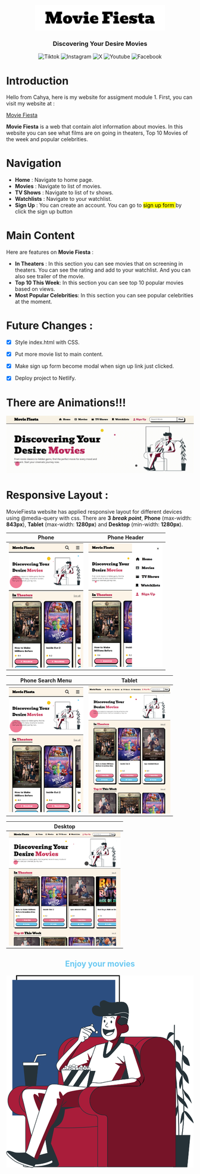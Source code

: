 <div align="center">
<img src="./assets-readme/logo.jpg" width="350px">

### Discovering Your Desire Movies

![Tiktok](https://img.shields.io/badge/Tiktok-black?logo=Tiktok&link=tiktok.com)
![Instagram](https://img.shields.io/badge/Instagram-purple?logo=instagram&link=instagram.com)
![X](https://img.shields.io/badge/X-black?logo=x&link=twitter.com)
![Youtube](https://img.shields.io/badge/Youtube-red?logo=youtube&link=youtube.com)
![Facebook](https://img.shields.io/badge/Facebook-blue?logo=facebook&link=facebook.com)

</div>


# Introduction

Hello from Cahya, here is my website for assigment module 1. First, you can visit my website at :

[Movie Fiesta](https://moviefiestaproject.netlify.app/)


**Movie Fiesta** is a web that contain alot information about movies. In this website you can see what films are on going in theaters, Top 10 Movies of the week and popular celebrities.

# Navigation
- **Home** : Navigate to home page.
- **Movies** : Navigate to list of movies.
- **TV Shows** : Navigate to list of tv shows.
- **Watchlists** : Navigate to your watchlist.
- **Sign Up** : You can create an account. You can go to <mark> sign up form </mark>by click the sign up button

# Main Content
Here are features on **Movie Fiesta** :

- **In Theaters** : In this section you can see movies that on screening in theaters. You can see the rating and add to your watchlist. And you can also see trailer of the movie.
- **Top 10 This Week**: In this section you can see top 10 popular movies based on views.
- **Most Popular Celebrities**: In this section you can see popular celebrities at the moment.

# Future Changes :

- [x] Style index.html with CSS.
- [x] Put more movie list to main content.
- [x] Make sign up form become modal when sign up link just clicked.
- [x] Deploy project to Netlify.


# There are Animations!!!

![Animation hero](./assets-readme/animation.gif)

# Responsive Layout :

MovieFiesta website has applied responsive layout for different devices using @media-query with css. There are **3** __*break point*__, **Phone** (max-width: **843px**), **Tablet** (max-width: **1280px**) and **Desktop** (min-width: **1280px**).

| Phone     | Phone Header | 
| :---:       |    :----:   | 
| <img src="./assets-readme/ss-phone-1.png" width="200px">      | <img src="./assets-readme/ss-phone-2.png" width="200px">         | 

| Phone Search Menu | Tablet |
| :---:             | :--: |
| <img src="./assets-readme/ss-phone-1.png" width="200px"> | <img src="./assets-readme/ss-tablet-1.png" width="220px"> |

| Desktop |
| :---: |
| <img src="./assets-readme/ss-desktop-1.png" width="300px"> |


<h2 align="center" style="color:#6BC9F2;">Enjoy your movies</h2>

![Hero Image](./assets-readme/hero-for-readme.png)